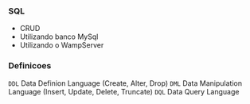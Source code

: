 ### SQL
- CRUD
- Utilizando banco MySql
- Utilizando o WampServer

### Definicoes
`DDL` Data Definion Language (Create, Alter, Drop)
`DML` Data Manipulation Language (Insert, Update, Delete, Truncate)
`DQL` Data Query Language